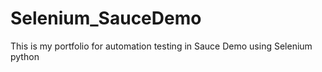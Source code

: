 # Selenium_SauceDemo
This is my portfolio for automation testing in Sauce Demo using Selenium python

